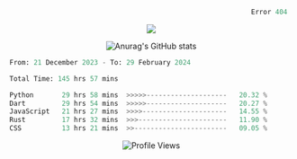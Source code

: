 ```python
                                                            Error 404   :(
```

<p align="center">
  <a href="https://skillicons.dev">
    <img src="https://skillicons.dev/icons?i=py,ts,rust,c,java" />
  </a>
</p>

<p align="center">
  <img alt="Anurag's GitHub stats" src="https://github-readme-stats.vercel.app/api?username=Kernel-rb&show_icons=true&theme=tokyonight">
</p>



<!--START_SECTION:waka-->

```python
From: 21 December 2023 - To: 29 February 2024

Total Time: 145 hrs 57 mins

Python       29 hrs 58 mins  >>>>>--------------------   20.32 %
Dart         29 hrs 54 mins  >>>>>--------------------   20.27 %
JavaScript   21 hrs 27 mins  >>>>---------------------   14.55 %
Rust         17 hrs 32 mins  >>>----------------------   11.90 %
CSS          13 hrs 21 mins  >>-----------------------   09.05 %
```

<!--END_SECTION:waka-->


<div align="center">
  <img src="https://komarev.com/ghpvc/?username=Kernel-rb&label=PROFILE+VIEWS" alt="Profile Views">
</div>
